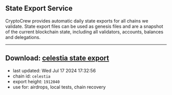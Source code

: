 ## State Export Service
CryptoCrew provides automatic daily state exports for all chains we validate. State export files can be used as genesis files and are a snapshot of the current blockchain state, including all validators, accounts, balances and delegations.

---
**Download: [celestia state export](https://dl-eu2.ccvalidators.com/SERVICE/celestia/celestia_export_1912040.json)**
---

- last updated: Wed Jul 17 2024 17:32:56
- chain id: `celestia`
- export height: `1912040`
- use for: airdrops, local tests, chain recovery
